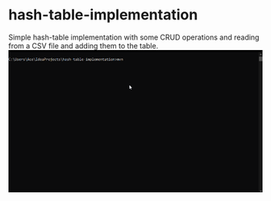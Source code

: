 # hash-table-implementation
Simple hash-table implementation
with some CRUD operations and reading from a CSV file and adding them to the table.
<img src="src/main/resources/hashTable.gif"/>
